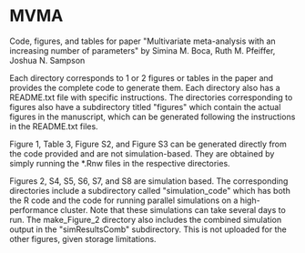 # MVMA
Code, figures, and tables for paper "Multivariate meta-analysis with an increasing number of parameters" by Simina M. Boca, Ruth M. Pfeiffer, Joshua N. Sampson

Each directory corresponds to 1 or 2 figures or tables in the paper and provides the complete code to generate them.
Each directory also has a README.txt file with specific instructions. The directories corresponding to figures also have a subdirectory titled "figures" which contain the actual figures in the manuscript, which can be generated following the instructions in the README.txt files.

Figure 1, Table 3, Figure S2, and Figure S3 can be generated directly from the code provided and are not simulation-based. They are obtained by simply running the *.Rnw files in the respective directories.

Figures 2, S4, S5, S6, S7, and S8 are simulation based. The corresponding directories include a subdirectory called "simulation_code" which has both the R code and the code for running parallel simulations on a high-performance cluster. Note that these simulations can take several days to run. The make_Figure_2 directory also includes the combined simulation output in the "simResultsComb" subdirectory. This is not uploaded for the other figures, given storage limitations.
